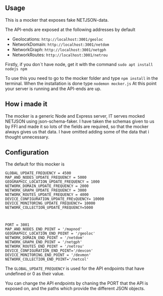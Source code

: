 ## Usage

This is a mocker that exposes fake NETJSON-data. 

The API-ends are exposed at the following addresses by default

- Geolocations: `http://localhost:3001/geoloc`
- NetworkDomain: `http://localhost:3001/netdom`
- NetworkGraph: `http://localhost:3001/netgph`
- NetworkRoutes: `http://localhost:3001/netrou`

Firstly, if you don´t have node, get it with the command `sudo apt install nodejs npm`


To use this you need to go to the mocker folder and type `npm install` in the terminal.
When the installation is done type `nodemon mocker.js`
At this point your server is running and the API-ends are up.


## How i made it

The mocker is a generic Node and Express server, IT serves mocked NETJSON using json-schema-faker. I have taken the schemas given to us by FFI and made it so lots of the fields are required, so that the mocker always gives us that data. I have omitted adding some of the data that i thought unnecessary.



## Configuration 
The default for this mocker is
```
GLOBAL_UPDATE_FREQUENCY = 4500
MAP_AND_NODES_UPDATE_FREQUENCY = 5000
GEOGRAPHIC_LOCATION_UPDATE_FREQUENCY = 1000
NETWORK_DOMAIN_UPDATE_FREQUENCY = 2000
NETWORK_GRAPH_UPDATE_FREQUENCY = 3000
NETWORK_ROUTES_UPDATE_FREQUENCY = 4000
DEVICE_CONFIGURATION_UPDATE_FREsQUENCY= 10000
DEVICE_MONITORING_UPDATE_FREQUENCY= 10000
NETWORK_COLLECTION_UPDATE_FREQUENCY=5000



PORT = 3001
MAP_AND_NODES_END_POINT = '/mapnod'
GEOGRAPHIC_LOCATION_END_POINT = '/geoloc'
NETWORK_DOMAIN_END_POINT = '/netdom'
NETWORK_GRAPH_END_POINT = '/netgph'
NETWORK_ROUTES_END_POINT = '/netrou'
DEVICE_CONFIGURATION_END_POINT='/devcon'
DEVICE_MONITORING_END_POINT = '/devmon'
NETWORK_COLLECTION_END_POINT='/netcol'

```

The `GLOBAL_UPDATE_FREQUENCY` is used for the API endpoints that have undefined or 0 as their value. 

You can change the API endpoints by chaning the PORT that the API is exposed on, and the paths which provide the different JSON objects. 
